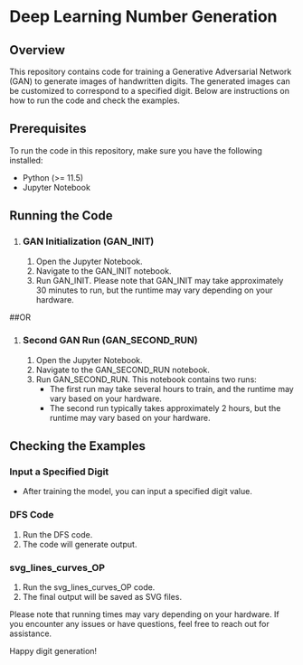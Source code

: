 # Deep Learning Number Generation

## Overview
This repository contains code for training a Generative Adversarial Network (GAN) to generate images of handwritten digits. The generated images can be customized to correspond to a specified digit. Below are instructions on how to run the code and check the examples.

## Prerequisites
To run the code in this repository, make sure you have the following installed:
- Python (>= 11.5)
- Jupyter Notebook

## Running the Code

1. ### GAN Initialization (GAN_INIT)
   1. Open the Jupyter Notebook.
   2. Navigate to the GAN_INIT notebook.
   3. Run GAN_INIT. Please note that GAN_INIT may take approximately 30 minutes to run, but the runtime may vary depending on your hardware.

##OR

1. ### Second GAN Run (GAN_SECOND_RUN)
   1. Open the Jupyter Notebook.
   2. Navigate to the GAN_SECOND_RUN notebook.
   3. Run GAN_SECOND_RUN. This notebook contains two runs:
      - The first run may take several hours to train, and the runtime may vary based on your hardware.
      - The second run typically takes approximately 2 hours, but the runtime may vary based on your hardware.

## Checking the Examples

### Input a Specified Digit
- After training the model, you can input a specified digit value.

### DFS Code
1. Run the DFS code.
2. The code will generate output.

### svg_lines_curves_OP
1. Run the svg_lines_curves_OP code.
2. The final output will be saved as SVG files.

Please note that running times may vary depending on your hardware. If you encounter any issues or have questions, feel free to reach out for assistance.

Happy digit generation!
